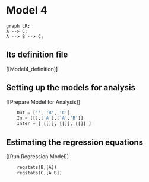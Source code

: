 # Model 4
```mermaid
graph LR;
A --> C;
A --> B --> C;
```

## Its definition file
[[Model4_definition]]


## Setting up the models for analysis
[[Prepare Model for Analysis]]

```python
	Out = ['', 'B', 'C']
	In = [[],['A'],['A','B']]
	Inter = [ [[]], [[]], [[]] ] 
```

## Estimating the regression equations
[[Run Regression Model]]

```python
	regstats(B,[A])
	regstats(C,[A B])
```		
